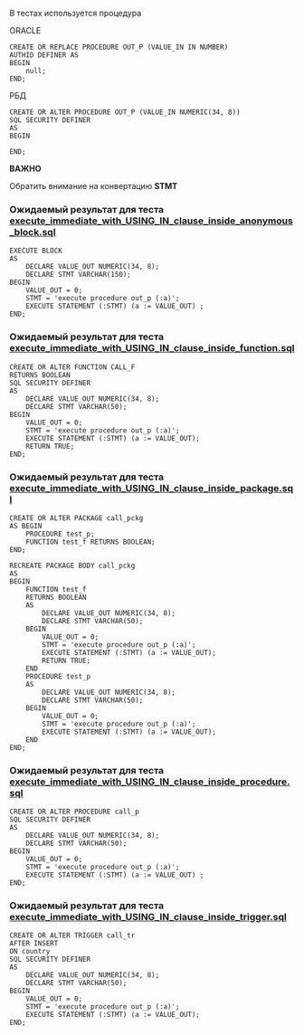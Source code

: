 В тестах используется процедура 

ORACLE 

    CREATE OR REPLACE PROCEDURE OUT_P (VALUE_IN IN NUMBER)
    AUTHID DEFINER AS
    BEGIN
        null;
    END;

РБД 

    CREATE OR ALTER PROCEDURE OUT_P (VALUE_IN NUMERIC(34, 8))
    SQL SECURITY DEFINER
    AS
    BEGIN
    
    END;

**ВАЖНО** 

Обратить внимание на конвертацию **STMT** 

### Ожидаемый результат для теста [execute_immediate_with_USING_IN_clause_inside_anonymous_block.sql](execute_immediate_with_USING_IN_clause_inside_anonymous_block.sql)

    EXECUTE BLOCK
    AS
        DECLARE VALUE_OUT NUMERIC(34, 8);
        DECLARE STMT VARCHAR(150);
    BEGIN
        VALUE_OUT = 0;
        STMT = 'execute procedure out_p (:a)';
        EXECUTE STATEMENT (:STMT) (a := VALUE_OUT) ;
    END;

### Ожидаемый результат для теста [execute_immediate_with_USING_IN_clause_inside_function.sql](execute_immediate_with_USING_IN_clause_inside_function.sql)

    CREATE OR ALTER FUNCTION CALL_F
    RETURNS BOOLEAN
    SQL SECURITY DEFINER
    AS
        DECLARE VALUE_OUT NUMERIC(34, 8);
        DECLARE STMT VARCHAR(50);
    BEGIN
        VALUE_OUT = 0;
        STMT = 'execute procedure out_p (:a)';
        EXECUTE STATEMENT (:STMT) (a := VALUE_OUT);
        RETURN TRUE;
    END;

### Ожидаемый результат для теста [execute_immediate_with_USING_IN_clause_inside_package.sql](execute_immediate_with_USING_IN_clause_inside_package.sql)


    CREATE OR ALTER PACKAGE call_pckg
    AS BEGIN
        PROCEDURE test_p;
        FUNCTION test_f RETURNS BOOLEAN;
    END;
    
    RECREATE PACKAGE BODY call_pckg
    AS
    BEGIN
        FUNCTION test_f
        RETURNS BOOLEAN
        AS
            DECLARE VALUE_OUT NUMERIC(34, 8);
            DECLARE STMT VARCHAR(50);
        BEGIN
            VALUE_OUT = 0;
            STMT = 'execute procedure out_p (:a)';
            EXECUTE STATEMENT (:STMT) (a := VALUE_OUT);
            RETURN TRUE;
        END
        PROCEDURE test_p
        AS
            DECLARE VALUE_OUT NUMERIC(34, 8);
            DECLARE STMT VARCHAR(50);
        BEGIN
            VALUE_OUT = 0;
            STMT = 'execute procedure out_p (:a)';
            EXECUTE STATEMENT (:STMT) (a := VALUE_OUT);
        END
    END;

### Ожидаемый результат для теста [execute_immediate_with_USING_IN_clause_inside_procedure.sql](execute_immediate_with_USING_IN_clause_inside_procedure.sql)

    CREATE OR ALTER PROCEDURE call_p
    SQL SECURITY DEFINER
    AS
        DECLARE VALUE_OUT NUMERIC(34, 8);
        DECLARE STMT VARCHAR(50);
    BEGIN
        VALUE_OUT = 0;
        STMT = 'execute procedure out_p (:a)';
        EXECUTE STATEMENT (:STMT) (a := VALUE_OUT) ;
    END;

### Ожидаемый результат для теста [execute_immediate_with_USING_IN_clause_inside_trigger.sql](execute_immediate_with_USING_IN_clause_inside_trigger.sql)

    CREATE OR ALTER TRIGGER call_tr
    AFTER INSERT
    ON country
    SQL SECURITY DEFINER
    AS
        DECLARE VALUE_OUT NUMERIC(34, 8);
        DECLARE STMT VARCHAR(50);
    BEGIN
        VALUE_OUT = 0;
        STMT = 'execute procedure out_p (:a)';
        EXECUTE STATEMENT (:STMT) (a := VALUE_OUT);
    END;